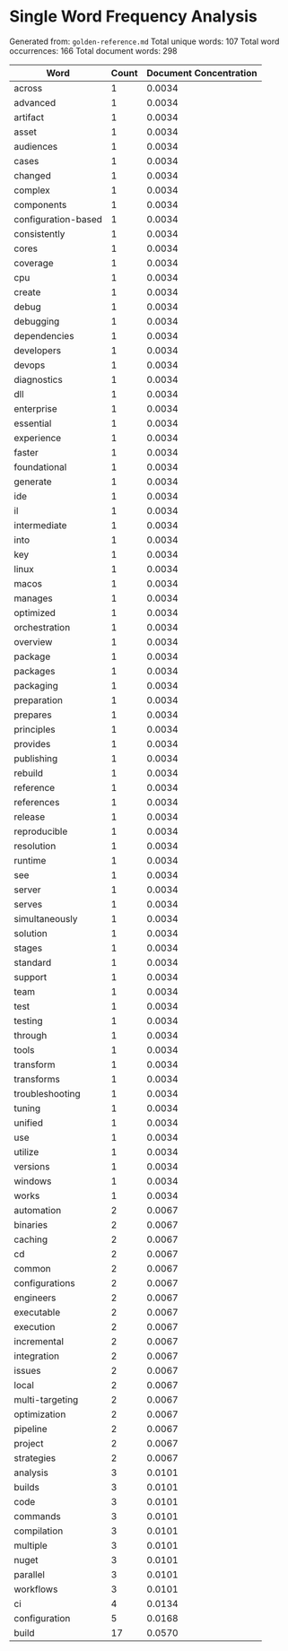 # Single Word Frequency Analysis

Generated from: `golden-reference.md`
Total unique words: 107
Total word occurrences: 166
Total document words: 298

| Word | Count | Document Concentration |
|------|-------|------------------------|
| across | 1 | 0.0034 |
| advanced | 1 | 0.0034 |
| artifact | 1 | 0.0034 |
| asset | 1 | 0.0034 |
| audiences | 1 | 0.0034 |
| cases | 1 | 0.0034 |
| changed | 1 | 0.0034 |
| complex | 1 | 0.0034 |
| components | 1 | 0.0034 |
| configuration-based | 1 | 0.0034 |
| consistently | 1 | 0.0034 |
| cores | 1 | 0.0034 |
| coverage | 1 | 0.0034 |
| cpu | 1 | 0.0034 |
| create | 1 | 0.0034 |
| debug | 1 | 0.0034 |
| debugging | 1 | 0.0034 |
| dependencies | 1 | 0.0034 |
| developers | 1 | 0.0034 |
| devops | 1 | 0.0034 |
| diagnostics | 1 | 0.0034 |
| dll | 1 | 0.0034 |
| enterprise | 1 | 0.0034 |
| essential | 1 | 0.0034 |
| experience | 1 | 0.0034 |
| faster | 1 | 0.0034 |
| foundational | 1 | 0.0034 |
| generate | 1 | 0.0034 |
| ide | 1 | 0.0034 |
| il | 1 | 0.0034 |
| intermediate | 1 | 0.0034 |
| into | 1 | 0.0034 |
| key | 1 | 0.0034 |
| linux | 1 | 0.0034 |
| macos | 1 | 0.0034 |
| manages | 1 | 0.0034 |
| optimized | 1 | 0.0034 |
| orchestration | 1 | 0.0034 |
| overview | 1 | 0.0034 |
| package | 1 | 0.0034 |
| packages | 1 | 0.0034 |
| packaging | 1 | 0.0034 |
| preparation | 1 | 0.0034 |
| prepares | 1 | 0.0034 |
| principles | 1 | 0.0034 |
| provides | 1 | 0.0034 |
| publishing | 1 | 0.0034 |
| rebuild | 1 | 0.0034 |
| reference | 1 | 0.0034 |
| references | 1 | 0.0034 |
| release | 1 | 0.0034 |
| reproducible | 1 | 0.0034 |
| resolution | 1 | 0.0034 |
| runtime | 1 | 0.0034 |
| see | 1 | 0.0034 |
| server | 1 | 0.0034 |
| serves | 1 | 0.0034 |
| simultaneously | 1 | 0.0034 |
| solution | 1 | 0.0034 |
| stages | 1 | 0.0034 |
| standard | 1 | 0.0034 |
| support | 1 | 0.0034 |
| team | 1 | 0.0034 |
| test | 1 | 0.0034 |
| testing | 1 | 0.0034 |
| through | 1 | 0.0034 |
| tools | 1 | 0.0034 |
| transform | 1 | 0.0034 |
| transforms | 1 | 0.0034 |
| troubleshooting | 1 | 0.0034 |
| tuning | 1 | 0.0034 |
| unified | 1 | 0.0034 |
| use | 1 | 0.0034 |
| utilize | 1 | 0.0034 |
| versions | 1 | 0.0034 |
| windows | 1 | 0.0034 |
| works | 1 | 0.0034 |
| automation | 2 | 0.0067 |
| binaries | 2 | 0.0067 |
| caching | 2 | 0.0067 |
| cd | 2 | 0.0067 |
| common | 2 | 0.0067 |
| configurations | 2 | 0.0067 |
| engineers | 2 | 0.0067 |
| executable | 2 | 0.0067 |
| execution | 2 | 0.0067 |
| incremental | 2 | 0.0067 |
| integration | 2 | 0.0067 |
| issues | 2 | 0.0067 |
| local | 2 | 0.0067 |
| multi-targeting | 2 | 0.0067 |
| optimization | 2 | 0.0067 |
| pipeline | 2 | 0.0067 |
| project | 2 | 0.0067 |
| strategies | 2 | 0.0067 |
| analysis | 3 | 0.0101 |
| builds | 3 | 0.0101 |
| code | 3 | 0.0101 |
| commands | 3 | 0.0101 |
| compilation | 3 | 0.0101 |
| multiple | 3 | 0.0101 |
| nuget | 3 | 0.0101 |
| parallel | 3 | 0.0101 |
| workflows | 3 | 0.0101 |
| ci | 4 | 0.0134 |
| configuration | 5 | 0.0168 |
| build | 17 | 0.0570 |
